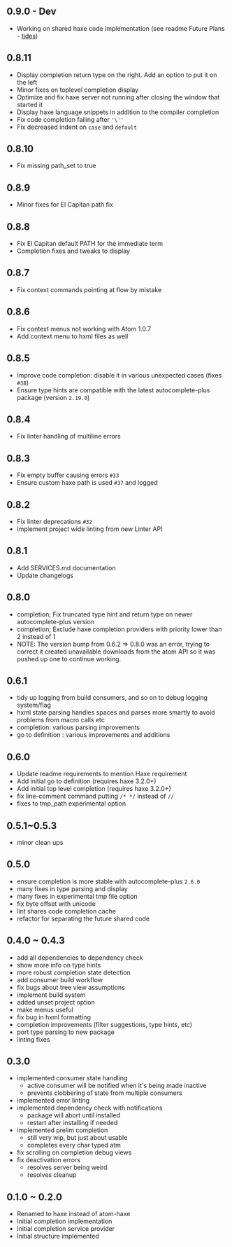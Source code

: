 ## 0.9.0 - Dev

* Working on shared haxe code implementation (see readme Future Plans - [tides](https://github.com/snowkit/tides))

## 0.8.11

* Display completion return type on the right. Add an option to put it on the left
* Minor fixes on toplevel completion display
* Optimize and fix haxe server not running after closing the window that started it
* Display haxe language snippets in addition to the compiler completion
* Fix code completion failing after `'\''`
* Fix decreased indent on `case` and `default` [](https://github.com/snowkit/atom-haxe/pull/53)

## 0.8.10

* Fix missing path_set to true

## 0.8.9

* Minor fixes for El Capitan path fix

## 0.8.8

* Fix El Capitan default PATH for the immediate term
* Completion fixes and tweaks to display

## 0.8.7

* Fix context commands pointing at flow by mistake

## 0.8.6

* Fix context menus not working with Atom 1.0.7
* Add context menu to hxml files as well

## 0.8.5

* Improve code completion: disable it in various unexpected cases (fixes `#38`)
* Ensure type hints are compatible with the latest autocomplete-plus package (version `2.19.0`)

## 0.8.4

* Fix linter handling of multiline errors

## 0.8.3

* Fix empty buffer causing errors `#33`
* Ensure custom haxe path is used `#37` and logged

## 0.8.2

* Fix linter deprecations `#32`
* Implement project wide linting from new Linter API

## 0.8.1

* Add SERVICES.md documentation
* Update changelogs

## 0.8.0

* completion; Fix truncated type hint and return type on newer autocomplete-plus version
* completion; Exclude haxe completion providers with priority lower than 2 instead of 1
* NOTE: The version bump from 0.6.2 => 0.8.0 was an error, trying to correct it created unavailable downloads from the atom API so it was pushed up one to continue working.

## 0.6.1

* tidy up logging from build consumers, and so on to debug logging system/flag
* hxml state parsing handles spaces and parses more smartly to avoid problems from macro calls etc
* completion: various parsing improvements
* go to definition : various improvements and additions

## 0.6.0

* Update readme requirements to mention Haxe requirement
* Add initial go to definition (requires haxe 3.2.0+)
* Add initial top level completion (requires haxe 3.2.0+)
* fix line-comment command putting `/* */` instead of `//`
* fixes to tmp_path experimental option

## 0.5.1~0.5.3

* minor clean ups

## 0.5.0

* ensure completion is more stable with autocomplete-plus `2.6.0`
* many fixes in type parsing and display
* many fixes in experimental tmp file option
* fix byte offset with unicode
* lint shares code completion cache
* refactor for separating the future shared code

## 0.4.0 ~ 0.4.3

* add all dependencies to dependency check
* show more info on type hints
* more robust completion state detection
* add consumer build workflow
* fix bugs about tree view assumptions
* implement build system
* added unset project option
* make menus useful
* fix bug in hxml formatting
* completion improvements (filter suggestions, type hints, etc)
* port type parsing to new package
* linting fixes


## 0.3.0

* implemented consumer state handling
    - active consumer will be notified when it's being made inactive
    - prevents clobbering of state from multiple consumers
* implemented error linting
* implemented dependency check with notifications
    - package will abort until installed
    - restart after installing if needed
* implemented prelim completion
    - still very wip, but just about usable
    - completes every char typed atm
* fix scrolling on completion debug views
* fix deactivation errors
    - resolves server being weird
    - resolves cleanup

## 0.1.0 ~ 0.2.0

* Renamed to haxe instead of atom-haxe
* Initial completion implementation
* Initial completion service provider
* Initial structure implemented
